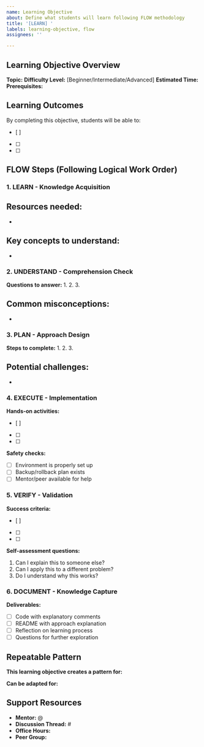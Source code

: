 ```yaml
---
name: Learning Objective
about: Define what students will learn following FLOW methodology
title: '[LEARN] '
labels: learning-objective, flow
assignees: ''

---
```


## Learning Objective Overview
**Topic:** 
**Difficulty Level:** [Beginner/Intermediate/Advanced]
**Estimated Time:** 
**Prerequisites:** 

## Learning Outcomes
By completing this objective, students will be able to:
- [ ] 
- [ ] 
- [ ] 

## FLOW Steps (Following Logical Work Order)

### 1. LEARN - Knowledge Acquisition
**Resources needed:**
- 
- 

**Key concepts to understand:**
- 
- 

### 2. UNDERSTAND - Comprehension Check
**Questions to answer:**
1. 
2. 
3. 

**Common misconceptions:**
- 
- 

### 3. PLAN - Approach Design
**Steps to complete:**
1. 
2. 
3. 

**Potential challenges:**
- 
- 

### 4. EXECUTE - Implementation
**Hands-on activities:**
- [ ] 
- [ ] 
- [ ] 

**Safety checks:**
- [ ] Environment is properly set up
- [ ] Backup/rollback plan exists
- [ ] Mentor/peer available for help

### 5. VERIFY - Validation
**Success criteria:**
- [ ] 
- [ ] 
- [ ] 

**Self-assessment questions:**
1. Can I explain this to someone else?
2. Can I apply this to a different problem?
3. Do I understand why this works?

### 6. DOCUMENT - Knowledge Capture
**Deliverables:**
- [ ] Code with explanatory comments
- [ ] README with approach explanation
- [ ] Reflection on learning process
- [ ] Questions for further exploration

## Repeatable Pattern
**This learning objective creates a pattern for:**


**Can be adapted for:**


## Support Resources
- **Mentor:** @
- **Discussion Thread:** #
- **Office Hours:** 
- **Peer Group:** 